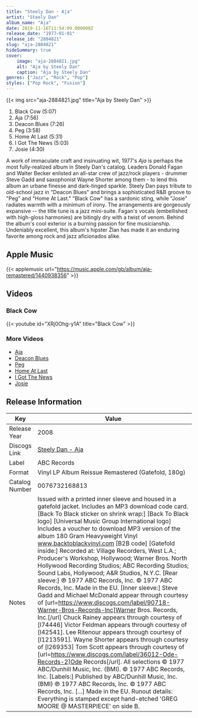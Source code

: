 ```yaml
---
title: "Steely Dan - Aja"
artist: "Steely Dan"
album_name: "Aja"
date: 2019-11-16T11:54:09.000000Z
release_date: "1977-01-01"
release_id: "2884821"
slug: "aja-2884821"
hideSummary: true
cover:
    image: "aja-2884821.jpg"
    alt: "Aja by Steely Dan"
    caption: "Aja by Steely Dan"
genres: ["Jazz", "Rock", "Pop"]
styles: ["Pop Rock", "Fusion"]
---
```


{{< img src="aja-2884821.jpg" title="Aja by Steely Dan" >}}

<!-- section break -->

1. Black Cow (5:07)
2. Aja (7:56)
3. Deacon Blues (7:26)
4. Peg (3:58)
5. Home At Last (5:31)
6. I Got The News (5:03)
7. Josie (4:30)

<!-- section break -->


A work of immaculate craft and insinuating wit, 1977's <i>Aja</i> is perhaps the most fully-realized album in Steely Dan's catalog. Leaders Donald Fagan and Walter Becker enlisted an all-star crew of jazz/rock players - drummer Steve Gadd and saxophonist Wayne Shorter among them - to lend this album an urbane finesse and dark-tinged sparkle. Steely Dan pays tribute to old-school jazz in "Deacon Blues" and brings a sophisticated R&B groove to "Peg" and "Home At Last."  "Black Cow" has a sardonic sting, while "Josie" radiates warmth with a minimum of irony. The arrangements are gorgeously expansive -- the title tune is a jazz mini-suite. Fagan's vocals (embellished with high-gloss harmonies) are bitingly dry with a twist of venom. Behind the album's cool exterior is a burning passion for fine musicianship.  Undeniably excellent, this album's hipster Žlan has made it an enduring favorite among rock and jazz aficionados alike.



## Apple Music
{{< applemusic url="https://music.apple.com/gb/album/aja-remastered/1440938356" >}}





## Videos
### Black Cow
{{< youtube id="XRj0Ohg-y1A" title="Black Cow" >}}<br>

### More Videos

- [Aja](https://www.youtube.com/watch?v=CYZwVf07tHA)
- [Deacon Blues](https://www.youtube.com/watch?v=OyCDicG0tDs)
- [Peg](https://www.youtube.com/watch?v=u_pt3khMRFs)
- [Home At Last](https://www.youtube.com/watch?v=Hx5ZlTyzU-k)
- [I Got The News](https://www.youtube.com/watch?v=T6DSoyAjkus)
- [Josie](https://www.youtube.com/watch?v=qwZ_u_UKb0Q)


## Release Information
|  Key           | Value                                                |
| ---------------| ---------------------------------------------------- |
| Release Year   | 2008                                   |
| Discogs Link   | [Steely Dan - Aja](https://www.discogs.com/release/2884821-Steely-Dan-Aja) |
| Label          | ABC Records |
| Format         | Vinyl LP Album Reissue Remastered (Gatefold, 180g) |
| Catalog Number | 0076732168813 |
| Notes | Issued with a printed inner sleeve and housed in a gatefold jacket. Includes an MP3 download code card.  [Back To Black sticker on shrink wrap:] [Back To Black logo] [Universal Music Group International logo] Includes a voucher to download MP3 version of the album 180 Gram Heavyweight Vinyl www.backtoblackvinyl.com [B2B code]  [Gatefold inside:] Recorded at: Village Recorders, West L.A.; Producer's Workshop, Hollywood; Warner Bros. North Hollywood Recording Studios; ABC Recording Studios; Sound Labs, Hollywood; A&R Studios, N.Y.C.  [Rear sleeve:] ℗ 1977 ABC Records, Inc. © 1977 ABC Records, Inc. Made in the EU.  [Inner sleeve:] Steve Gadd and Michael McDonald appear through courtesy of [url=https://www.discogs.com/label/90718-Warner-Bros-Records-Inc]Warner Bros. Records, Inc.[/url] Chuck Rainey appears through courtesy of [l74446] Victor Feldman appears through courtesy of [l42541]. Lee Ritenour appears through courtesy of [l1213591]. Wayne Shorter appears through courtesy of [l269353] Tom Scott appears through courtesy of [url=https://www.discogs.com/label/36012-Ode-Records-2]Ode Records[/url]. All selections © 1977 ABC/Dunhill Music, Inc. (BMI). © 1977 ABC Records, Inc.  [Labels:] Published by ABC/Dunhill Music, Inc. (BMI) ℗ 1977 ABC Records, Inc. © 1977 ABC Records, Inc. [...] Made in the EU.  Runout details: Everything is stamped except hand-etched 'GREG MOORE @ MASTERPIECE' on side B. |